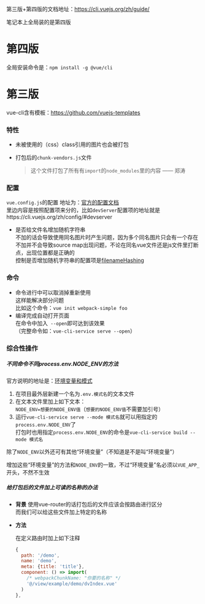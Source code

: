 第三版+第四版的文档地址：https://cli.vuejs.org/zh/guide/



笔记本上全局装的是第四版



# 第四版

全局安装命令是：`npm install -g @vue/cli`











# 第三版


vue-cli含有模板：https://github.com/vuejs-templates



### 特性

- 未被使用的（css）class引用的图片也会被打包

- 打包后的`chunk-vendors.js`文件  

  > 这个文件打包了所有有`import`的`node_modules`里的内容 —— 郑涛







### 配置

`vue.config.js`的配置
地址为：[官方的配置文档](https://cli.vuejs.org/zh/config)  
里边内容是按照配置项来分的，比如`devServer`配置项的地址就是https://cli.vuejs.org/zh/config/#devserver

- 是否给文件名增加随机字符串  
  不加的话会导致使用同名图片时产生问题，因为多个同名图片只会有一个存在  
  不加并不会导致source map出现问题，不论在同名vue文件还是js文件里打断点，出现位置都是正确的  
  控制是否增加随机字符串的配置项是[filenameHashing](https://cli.vuejs.org/zh/config/#filenamehashing)



### 命令

- 命令进行中可以取消掉重新使用  
  这样能解决部分问题  
  比如这个命令：`vue init webpack-simple foo`
- 编译完成自动打开页面  
  在命令中加入` --open`即可达到该效果  
  （完整命令如：`vue-cli-service serve --open`）



### 综合性操作



##### 不同命令不同process.env.NODE_ENV的方法

官方说明的地址是：[环境变量和模式](https://cli.vuejs.org/zh/guide/mode-and-env.html)

1. 在项目最外层新建一个名为`.env.模式名`的文本文件
2. 在文本文件里加上如下文本：  
   `NODE_ENV=想要的NODE_ENV值`（`想要的NODE_ENV值`不需要加引号）
3. 运行`vue-cli-service serve --mode 模式名`就可以用指定的`process.env.NODE_ENV`了  
   打包时也用指定`process.env.NODE_ENV`的命令是`vue-cli-service build --mode 模式名`

除了`NODE_ENV`以外还可有其他“环境变量”（不知道是不是叫“环境变量”）

增加这些“环境变量”的方法和`NODE_ENV`的一致，不过“环境变量”名必须以`VUE_APP_`开头，不然不生效



##### 给打包后的文件加上可读的名称的办法

- **背景**
  使用vue-router的话打包后的文件应该会按路由进行区分  
  而我们可以给这些文件加上特定的名称

- **方法**

  在定义路由时加上如下注释  

  ```js
  {
    path: '/demo',
    name: 'demo',
    meta: {title: 'title'},
    component: () => import(
      /* webpackChunkName: "你要的名称" */
      '@/view/example/demo/dvIndex.vue'
    )
  },
  ```

  

